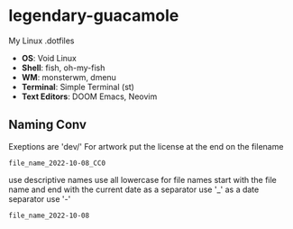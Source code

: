 # legendary-guacamole
My Linux .dotfiles

- **OS**: Void Linux
- **Shell**: fish, oh-my-fish
- **WM**: monsterwm, dmenu
- **Terminal**: Simple Terminal (st)
- **Text Editors**: DOOM Emacs, Neovim

## Naming Conv
Exeptions are 'dev/'
For artwork put the license at the end on the filename

`file_name_2022-10-08_CC0`

use descriptive names
use all lowercase for file names
start with the file name and end with the current date
as a separator use '_'
as a date separator use '-'

`file_name_2022-10-08`
